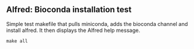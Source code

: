 ## Alfred: Bioconda installation test

Simple test makefile that pulls miniconda, adds the bioconda channel and install alfred. It then displays the Alfred help message.

`make all`
